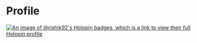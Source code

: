 # Profile
[![An image of @rishik92's Holopin badges, which is a link to view their full Holopin profile](https://holopin.me/rishik92)](https://holopin.io/@rishik92)


